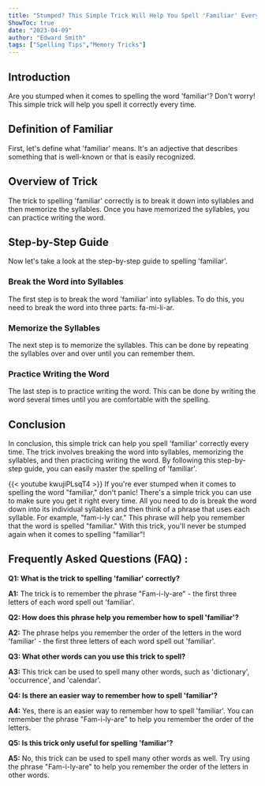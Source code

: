 ```yaml
---
title: "Stumped? This Simple Trick Will Help You Spell 'Familiar' Every Time!"
ShowToc: true 
date: "2023-04-09"
author: "Edward Smith" 
tags: ["Spelling Tips","Memory Tricks"]
---
```

## Introduction

Are you stumped when it comes to spelling the word 'familiar'? Don't worry! This simple trick will help you spell it correctly every time. 

## Definition of Familiar

First, let's define what 'familiar' means. It's an adjective that describes something that is well-known or that is easily recognized. 

## Overview of Trick

The trick to spelling 'familiar' correctly is to break it down into syllables and then memorize the syllables. Once you have memorized the syllables, you can practice writing the word. 

## Step-by-Step Guide

Now let's take a look at the step-by-step guide to spelling 'familiar'. 

### Break the Word into Syllables

The first step is to break the word 'familiar' into syllables. To do this, you need to break the word into three parts: fa-mi-li-ar. 

### Memorize the Syllables

The next step is to memorize the syllables. This can be done by repeating the syllables over and over until you can remember them. 

### Practice Writing the Word

The last step is to practice writing the word. This can be done by writing the word several times until you are comfortable with the spelling. 

## Conclusion

In conclusion, this simple trick can help you spell 'familiar' correctly every time. The trick involves breaking the word into syllables, memorizing the syllables, and then practicing writing the word. By following this step-by-step guide, you can easily master the spelling of 'familiar'.

{{< youtube kwujiPLsqT4 >}} 
If you're ever stumped when it comes to spelling the word "familiar," don't panic! There's a simple trick you can use to make sure you get it right every time. All you need to do is break the word down into its individual syllables and then think of a phrase that uses each syllable. For example, "fam-i-ly car." This phrase will help you remember that the word is spelled "familiar." With this trick, you'll never be stumped again when it comes to spelling "familiar"!

## Frequently Asked Questions (FAQ) :
**Q1: What is the trick to spelling 'familiar' correctly?**

**A1:** The trick is to remember the phrase "Fam-i-ly-are" - the first three letters of each word spell out 'familiar'. 

**Q2: How does this phrase help you remember how to spell 'familiar'?**

**A2:** The phrase helps you remember the order of the letters in the word 'familiar' - the first three letters of each word spell out 'familiar'. 

**Q3: What other words can you use this trick to spell?**

**A3:** This trick can be used to spell many other words, such as 'dictionary', 'occurrence', and 'calendar'. 

**Q4: Is there an easier way to remember how to spell 'familiar'?**

**A4:** Yes, there is an easier way to remember how to spell 'familiar'. You can remember the phrase "Fam-i-ly-are" to help you remember the order of the letters. 

**Q5: Is this trick only useful for spelling 'familiar'?**

**A5:** No, this trick can be used to spell many other words as well. Try using the phrase "Fam-i-ly-are" to help you remember the order of the letters in other words.





